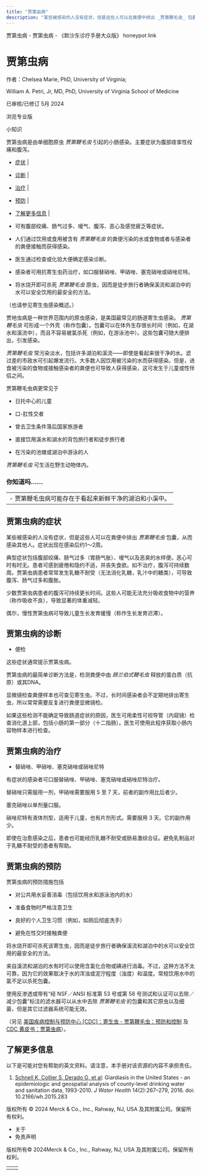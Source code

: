 ```yaml
---
title: "贾第虫病"
description: "某些被感染的人没有症状，但是这些人可以在粪便中排出 _贾第鞭毛虫_ 包囊，从而感染其他人。症状出现在感染后约1～2周。"
---
```


﻿贾第虫病 \- 贾第虫病 \- 《默沙东诊疗手册大众版》 honeypot link

# 贾第虫病

作者：Chelsea Marie, PhD, University of Virginia;

William A. Petri, Jr, MD, PhD, University of Virginia School of Medicine

已审核/已修订 5月 2024

浏览专业版

小知识

贾第虫病是由单细胞原虫 _贾第鞭毛虫_ 引起的小肠感染。主要症状为腹部痉挛性绞痛和腹泻。

- [症状](#症状_v786761_zh) \|
- [诊断](#诊断_v14458262_zh) \|
- [治疗](#治疗_v14458278_zh) \|
- [预防](#预防_v786766_zh) \|
- [了解更多信息](#了解更多信息_v73297745_zh) \|

- 可有腹部绞痛、肠气过多、嗳气、腹泻、恶心及感觉疲乏等症状。

- 人们通过饮用或食用被含有 _贾第鞭毛虫_ 的粪便污染的水或食物或者与感染者的粪便接触而获得感染。

- 医生通过检查或化验大便确定感染诊断。

- 感染者可用抗寄生虫药治疗，如口服替硝唑、甲硝唑、塞克硝唑或硝唑尼特。

- 将水烧开即可杀死 _贾第鞭毛虫_ 原虫，因而是徒步旅行者确保溪流和湖泊中的水可以安全饮用的最安全的方法。


（也请参见寄生虫感染概述。）

贾地虫病是一种世界范围内的原虫感染，是美国最常见的肠道寄生虫感染。 _贾第鞭毛虫_ 可形成一个外壳（称作包囊）。包囊可以在体外生存很长时间（例如，在湖水和溪流中），而且不容易被氯杀死（例如，在游泳池中）。这些包囊可随大便排出，引发感染。

_贾第鞭毛虫_ 常污染淡水，包括许多湖泊和溪流——即使是看起来很干净的水。滤过差的市政水可引起爆发流行。大多数人因饮用被污染的水而获得感染。但是，进食被污染的食物或接触感染者的粪便也可导致人获得感染，这可发生于儿童或性伴侣之间。

贾第鞭毛虫病更常见于

- 日托中心的儿童

- 口-肛性交者

- 曾去卫生条件落后国家旅游者

- 直接饮用溪水和湖水的背包旅行者和徒步旅行者

- 在污染的池塘或湖泊中游泳的人


_贾第鞭毛虫_ 可生活在野生动物体内。

### 你知道吗……

|     |
| --- |
| - 贾第鞭毛虫病可能存在于看起来新鲜干净的湖泊和小溪中。 |

## 贾第虫病的症状

某些被感染的人没有症状，但是这些人可以在粪便中排出 _贾第鞭毛虫_ 包囊，从而感染其他人。症状出现在感染后约1～2周。

典型症状包括腹部绞痛、肠气过多（胃肠气胀）、嗳气以及恶臭的水样便。恶心可时有时无。患者可感到疲倦和隐约不适，并丧失食欲。如不治疗，腹泻可持续数周。贾第虫病患者常常发生乳糖不耐受（无法消化乳糖，乳汁中的糖类），可导致腹泻、肠气过多和腹胀。

少数贾第虫病患者的腹泻可持续更长时间。这些人可能无法充分吸收食物中的营养（称作吸收不良），导致显著的体重减轻。

偶尔，慢性贾第虫病可导致儿童生长发育缓慢（称作生长发育迟滞）。

## 贾第虫病的诊断

- 便检


这些症状通常提示贾第虫病。

贾第虫病的最简单诊断方法是，检测粪便中由 _肠兰伯式鞭毛虫_ 释放的蛋白质（抗原）或其DNA。

显微镜检查粪便样本也可查见寄生虫。不过，长时间感染者会不定期地排出寄生虫，所以常常需要反复进行粪便显微镜检。

如果这些检测不能确定导致肠道症状的原因，医生可用柔性可视导管（内窥镜）检查消化道上部，包括小肠的第一部分（十二指肠）。医生可使用此程序获取小肠内容物样本进行检查。

## 贾第虫病的治疗

- 替硝唑、甲硝唑、塞克硝唑或硝唑尼特


有症状的感染者可口服替硝唑、甲硝唑、塞克硝唑或硝唑尼特治疗。

替硝唑只需服用一剂，甲硝唑需要服用 5 至 7 天，前者的副作用比后者少。

塞克硝唑以单剂量口服。

硝唑尼特有液体剂型，适用于儿童，也有片剂形式。需要服用 3 天。它的副作用少。

即使在治愈感染之后，患者也可能经历乳糖不耐受或肠易激综合征。避免乳制品对于乳糖不耐受的患者有帮助。

## 贾第虫病的预防

贾第虫病的预防措施包括

- 对公共用水妥善消毒（包括饮用水和游泳池内的水）

- 准备食物时严格注意卫生

- 良好的个人卫生习惯（例如，如厕后彻底洗手）

- 避免在性交时接触粪便


将水烧开即可杀死该寄生虫，因而是徒步旅行者确保溪流和湖泊中的水可以安全饮用的最安全的方法。

来自溪流和湖泊的水有时可以使用含氯化合物或碘进行消毒。不过，这种方法不太可靠，因为它的效果取决于水的浑浊或泥泞程度（浊度）和温度。常规饮用水中的氯不足以杀死包囊。

使用反渗透或带有“经 NSF／ANSI 标准第 53 号或第 58 号测试和认证可以去除／减少包囊”标注的滤水器可以从水中去除 _贾第鞭毛虫_ 的包囊和其它原虫以及细菌，但是其它过滤器系统可能无效。

（另见 [美国疾病控制与预防中心 \[CDC\]：寄生虫 - 贾第鞭毛虫：预防和控制](https://www.cdc.gov/parasites/giardia/prevention-control.html) 及 [CDC 黄皮书：贾第虫病](https://wwwnc.cdc.gov/travel/yellowbook/2024/infections-diseases/giardiasis)）。

## 了解更多信息

以下是可能对您有帮助的英文资料。请注意，本手册对该资源的内容不承担责任。

1. [Schnell K, Collier S, Derado G, et al](https://www.ncbi.nlm.nih.gov/pubmed/27105412): Giardiasis in the United States - an epidemiologic and geospatial analysis of county-level drinking water and sanitation data, 1993-2010. _J Water Health_ 14(2):267–279, 2016. doi: 10.2166/wh.2015.283




版权所有 © 2024
Merck & Co., Inc., Rahway, NJ, USA 及其附属公司。保留所有权利。

- 关于
- 免责声明

版权所有© 2024Merck & Co., Inc., Rahway, NJ, USA 及其附属公司。保留所有权利。

|     |     |
| --- | --- |
|  |  |